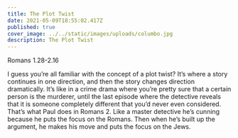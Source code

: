 ```yaml
---
title: The Plot Twist
date: 2021-05-09T18:55:02.417Z
published: true
cover_image: ../../static/images/uploads/columbo.jpg
description: The Plot Twist
---
```

Romans 1.28-2.16 

I guess you’re all familiar with the concept of a plot twist?  It’s where a story continues in one direction, and then the story changes direction dramatically.  It’s like in a crime drama where you’re pretty sure that a certain person is the murderer, until the last episode where the detective reveals that it is someone completely different that you’d never even considered.  That’s what Paul does in Romans 2.  Like a master detective he’s cunning because he puts the focus on the Romans.  Then when he’s built up the argument, he makes his move and puts the focus on the Jews.